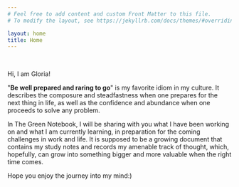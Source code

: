 ```yaml
---
# Feel free to add content and custom Front Matter to this file.
# To modify the layout, see https://jekyllrb.com/docs/themes/#overriding-theme-defaults

layout: home
title: Home
---
```

<br/>

Hi, I am Gloria! 

"**Be well prepared and raring to go**" is my favorite idiom in my culture. It describes the composure and steadfastness when one prepares for the next thing in life, as well as the confidence and abundance when one proceeds to solve any problem. 

In The Green Notebook, I will be sharing with you what I have been working on and what I am currently learning, in preparation for the coming challenges in work and life. It is supposed to be a growing document that contains my study notes and records my amenable track of thought, which, hopefully, can grow into something bigger and more valuable when the right time comes. 

Hope you enjoy the journey into my mind:)